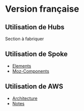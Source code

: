 # Version française

## Utilisation de Hubs
Section à fabriquer

## Utilisation de Spoke

* [Elements](/spoke/elements/fr_elements.md)
* [Moz-Components](/spoke/moz-components/fr_moz-components.md)

## Utilisation de AWS
* [Architecture](/aws/fr_architecture.md)
* [Notes](/aws/fr_notes.md)
